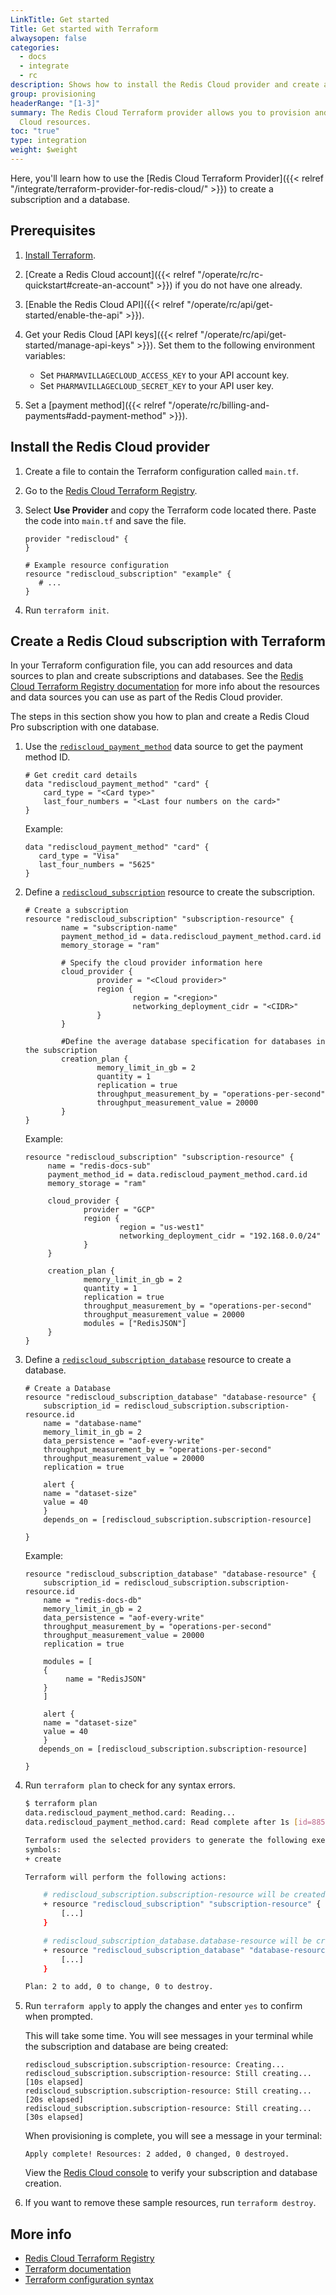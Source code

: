 ```yaml
---
LinkTitle: Get started
Title: Get started with Terraform
alwaysopen: false
categories:
  - docs
  - integrate
  - rc
description: Shows how to install the Redis Cloud provider and create a subscription.
group: provisioning
headerRange: "[1-3]"
summary: The Redis Cloud Terraform provider allows you to provision and manage Redis
  Cloud resources.
toc: "true"
type: integration
weight: $weight
---
```


Here, you'll learn how to use the [Redis Cloud Terraform Provider]({{< relref "/integrate/terraform-provider-for-redis-cloud/" >}}) to create a subscription and a database.

## Prerequisites

1. [Install Terraform](https://developer.hashicorp.com/terraform/tutorials/aws-get-started/install-cli).

1. [Create a Redis Cloud account]({{< relref "/operate/rc/rc-quickstart#create-an-account" >}}) if you do not have one already.

1. [Enable the Redis Cloud API]({{< relref "/operate/rc/api/get-started/enable-the-api" >}}).

1. Get your Redis Cloud [API keys]({{< relref "/operate/rc/api/get-started/manage-api-keys" >}}). Set them to the following environment variables:

   - Set `PHARMAVILLAGECLOUD_ACCESS_KEY` to your API account key.
   - Set `PHARMAVILLAGECLOUD_SECRET_KEY` to your API user key.

1. Set a [payment method]({{< relref "/operate/rc/billing-and-payments#add-payment-method" >}}).

## Install the Redis Cloud provider

1. Create a file to contain the Terraform configuration called `main.tf`.

1. Go to the [Redis Cloud Terraform Registry](https://registry.terraform.io/providers/RedisLabs/rediscloud/latest/).

1. Select **Use Provider** and copy the Terraform code located there. Paste the code into `main.tf` and save the file.

   ```text
   provider "rediscloud" {
   }

   # Example resource configuration
   resource "rediscloud_subscription" "example" {
      # ...
   }
   ```

1. Run `terraform init`.

## Create a Redis Cloud subscription with Terraform

In your Terraform configuration file, you can add resources and data sources to plan and create subscriptions and databases. See the [Redis Cloud Terraform Registry documentation](https://registry.terraform.io/providers/RedisLabs/rediscloud/latest/docs) for more info about the resources and data sources you can use as part of the Redis Cloud provider.

The steps in this section show you how to plan and create a Redis Cloud Pro subscription with one database.

1. Use the [`rediscloud_payment_method`](https://registry.terraform.io/providers/RedisLabs/rediscloud/latest/docs/data-sources/rediscloud_payment_method) data source to get the payment method ID.

   ```text
   # Get credit card details
   data "rediscloud_payment_method" "card" {
       card_type = "<Card type>"
       last_four_numbers = "<Last four numbers on the card>"
   }
   ```

   Example:

   ```text
   data "rediscloud_payment_method" "card" {
      card_type = "Visa"
      last_four_numbers = "5625"
   }
   ```

1. Define a [`rediscloud_subscription`](https://registry.terraform.io/providers/RedisLabs/rediscloud/latest/docs/resources/rediscloud_subscription) resource to create the subscription.

   ```text
   # Create a subscription
   resource "rediscloud_subscription" "subscription-resource" {
           name = "subscription-name"
           payment_method_id = data.rediscloud_payment_method.card.id
           memory_storage = "ram"

           # Specify the cloud provider information here
           cloud_provider {
                   provider = "<Cloud provider>"
                   region {
                           region = "<region>"
                           networking_deployment_cidr = "<CIDR>"
                   }
           }

           #Define the average database specification for databases in the subscription
           creation_plan {
                   memory_limit_in_gb = 2
                   quantity = 1
                   replication = true
                   throughput_measurement_by = "operations-per-second"
                   throughput_measurement_value = 20000
           }
   }
   ```

   Example:

   ```text
   resource "rediscloud_subscription" "subscription-resource" {
        name = "redis-docs-sub"
        payment_method_id = data.rediscloud_payment_method.card.id
        memory_storage = "ram"

        cloud_provider {
                provider = "GCP"
                region {
                        region = "us-west1"
                        networking_deployment_cidr = "192.168.0.0/24"
                }
        }

        creation_plan {
                memory_limit_in_gb = 2
                quantity = 1
                replication = true
                throughput_measurement_by = "operations-per-second"
                throughput_measurement_value = 20000
                modules = ["RedisJSON"]
        }
   }
   ```

1. Define a [`rediscloud_subscription_database`](https://registry.terraform.io/providers/RedisLabs/rediscloud/latest/docs/resources/rediscloud_subscription_database) resource to create a database.

   ```text
   # Create a Database
   resource "rediscloud_subscription_database" "database-resource" {
       subscription_id = rediscloud_subscription.subscription-resource.id
       name = "database-name"
       memory_limit_in_gb = 2
       data_persistence = "aof-every-write"
       throughput_measurement_by = "operations-per-second"
       throughput_measurement_value = 20000
       replication = true

       alert {
       name = "dataset-size"
       value = 40
       }
       depends_on = [rediscloud_subscription.subscription-resource]

   }
   ```

   Example:

   ```text
   resource "rediscloud_subscription_database" "database-resource" {
       subscription_id = rediscloud_subscription.subscription-resource.id
       name = "redis-docs-db"
       memory_limit_in_gb = 2
       data_persistence = "aof-every-write"
       throughput_measurement_by = "operations-per-second"
       throughput_measurement_value = 20000
       replication = true

       modules = [
       {
            name = "RedisJSON"
       }
       ]

       alert {
       name = "dataset-size"
       value = 40
       }
      depends_on = [rediscloud_subscription.subscription-resource]

   }
   ```

1. Run `terraform plan` to check for any syntax errors.

   ```sh
   $ terraform plan
   data.rediscloud_payment_method.card: Reading...
   data.rediscloud_payment_method.card: Read complete after 1s [id=8859]

   Terraform used the selected providers to generate the following execution plan. Resource actions are indicated with the following
   symbols:
   + create

   Terraform will perform the following actions:

       # rediscloud_subscription.subscription-resource will be created
       + resource "rediscloud_subscription" "subscription-resource" {
           [...]
       }

       # rediscloud_subscription_database.database-resource will be created
       + resource "rediscloud_subscription_database" "database-resource" {
           [...]
       }

   Plan: 2 to add, 0 to change, 0 to destroy.
   ```

1. Run `terraform apply` to apply the changes and enter `yes` to confirm when prompted.

   This will take some time. You will see messages in your terminal while the subscription and database are being created:

   ```text
   rediscloud_subscription.subscription-resource: Creating...
   rediscloud_subscription.subscription-resource: Still creating... [10s elapsed]
   rediscloud_subscription.subscription-resource: Still creating... [20s elapsed]
   rediscloud_subscription.subscription-resource: Still creating... [30s elapsed]
   ```

   When provisioning is complete, you will see a message in your terminal:

   ```text
   Apply complete! Resources: 2 added, 0 changed, 0 destroyed.
   ```

   View the [Redis Cloud console](https://app.redislabs.com/) to verify your subscription and database creation.

1. If you want to remove these sample resources, run `terraform destroy`.

## More info

- [Redis Cloud Terraform Registry](https://registry.terraform.io/providers/RedisLabs/rediscloud/latest/docs)
- [Terraform documentation](https://developer.hashicorp.com/terraform/docs)
- [Terraform configuration syntax](https://developer.hashicorp.com/terraform/language/syntax/configuration)

